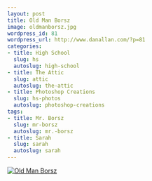 ```yaml
---
layout: post
title: Old Man Borsz
image: oldmanborsz.jpg
wordpress_id: 81
wordpress_url: http://www.danallan.com/?p=81
categories:
- title: High School
  slug: hs
  autoslug: high-school
- title: The Attic
  slug: attic
  autoslug: the-attic
- title: Photoshop Creations
  slug: hs-photos
  autoslug: photoshop-creations
tags:
- title: Mr. Borsz
  slug: mr-borsz
  autoslug: mr.-borsz
- title: Sarah
  slug: sarah
  autoslug: sarah
---
```

[![](http://www.danallan.com/wp-content/uploads/2008/08/oldmanborsz.jpg "Old Man Borsz")](http://www.danallan.com/wp-content/uploads/2008/08/oldmanborsz.jpg)
